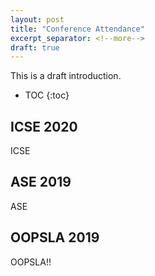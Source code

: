 ```yaml
---
layout: post
title: "Conference Attendance"
excerpt_separator: <!--more-->
draft: true
---
```



This is a draft introduction.



* TOC
{:toc}


<!--more-->

## ICSE 2020

ICSE

## ASE 2019

ASE

## OOPSLA 2019

OOPSLA!!
